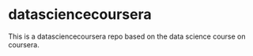 datasciencecoursera
===================

This is a datasciencecoursera repo based on the data science course on coursera.
